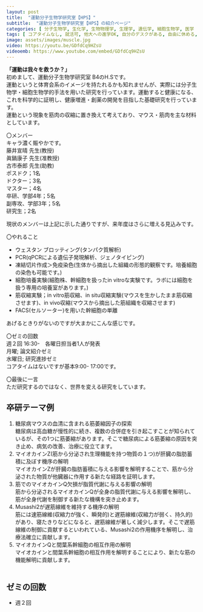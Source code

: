 ```yaml
---
layout: post
title:  "運動分子生物学研究室【HPS】"
subtitle:  "運動分子生物学研究室【HPS】の紹介ページ"
categories: [ 分子生物学, 生化学, 生物物理学, 生理学, 遺伝学, 細胞生物学, 医学 ]
tags: [ コアタイムなし, 就活可, 他大への進学OK, 自分のデスクがある, 自由に休める, イベントあり ]
image: assets/images/muscle.jpg
video: https://youtu.be/GDfdCq9HZsU
videoemb: https://www.youtube.com/embed/GDfdCq9HZsU
---
```


**「運動は我々を救うか？」**  
初めまして、運動分子生物学研究室 B4のH.Sです。  
運動というと体育会系のイメージを持たれるかも知れませんが、実際には分子生物学・細胞生物学的手法を用いた研究を行っています。運動すると健康になる、これを科学的に証明し、健康増進・創薬の開発を目指した基礎研究を行っています。  
運動という現象を筋肉の収縮に置き換えて考えており、マウス・筋肉を主な材料としています。  
   
〇メンバー  
キャラ濃く賑やかです。  
藤井宣晴 先生(教授)  
眞鍋康子 先生(准教授)  
古市泰郎 先生(助教)  
ポスドク；1名  
ドクター；3名  
マスター；4名  
卒研、学部4年；5名  
副専攻、学部3年；5名  
研究生；2名  
  
現状のメンバーは上記に示した通りですが、来年度はさらに増える見込みです。  
  
〇やれること
- ウェスタン ブロッティング(タンパク質解析)  
- PCR(qPCRによる遺伝子発現解析、ジェノタイピング)  
- 凍結切片作成＞免疫染色(生体から摘出した組織の形態的観察です。培養細胞の染色も可能です。)  
- 細胞培養実験(細胞株、幹細胞を扱ったin vitroな実験です。ラボには細胞を扱う専用の培養室があります。)  
- 筋収縮実験；in vitro筋収縮、in situ収縮実験(マウスを生かしたまま筋収縮させます)、in vivo収縮(マウスから摘出した筋組織を収縮させます)  
- FACS(セルソーター)を用いた幹細胞の単離  
  
あげるときりがないのですが大まかにこんな感じです。  
  
〇ゼミの回数  
週２回 16:30-　各曜日担当者1人が発表  
月曜; 論文紹介ゼミ  
水曜日; 研究進捗ゼミ  
コアタイムはないですが基本9:00- 17:00です。  
  
〇最後に一言  
ただ研究するのではなく、世界を変える研究をしています。  

## 卒研テーマ例
1. 糖尿病マウスの血清に含まれる筋萎縮因子の探索  
    糖尿病は高血糖が慢性的に続き、複数の合併症を引き起こすことが知られているが、その1つに筋萎縮があります。そこで糖尿病による筋萎縮の原因を突き止め、病気の改善、治療に役立てます。
1. マイオカインZ(筋から分泌され生理機能を持つ物質の１つ)が肝臓の脂肪蓄積に及ぼす機序の解明  
    マイオカインZが肝臓の脂肪蓄積に与える影響を解明することで、筋から分泌された物質が他臓器に作用する新たな経路を証明します。
1. 筋でのマイオカインQ欠損が脂質代謝に与える影響の解明  
    筋から分泌されるマイオカインQが全身の脂質代謝に与える影響を解明し、筋が全身代謝を制御する新たな機構を突き止めます。
1. Musashi2が遅筋線維を維持する機序の解明  
    筋には速筋線維(収縮力が強く、瞬発的)と遅筋線維(収縮力が弱く、持久的)があり、寝たきりなどになると、遅筋線維が著しく減少します。そこで遅筋線維の制御に貢献するといわれている、Musashi2の作用機序を解明し、治療法確立に貢献します。
1. マイオカインQと間葉系幹細胞の相互作用の解明  
    マイオカインと間葉系幹細胞の相互作用を解明することにより、新たな筋の機能解明に貢献します。<br /><br />
   
## ゼミの回数
- 週２回
<br /><br />


